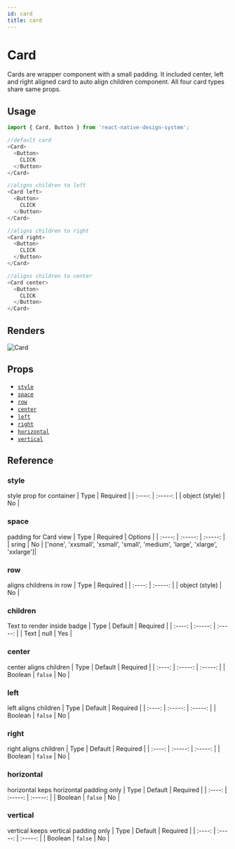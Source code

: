 ```yaml
---
id: card
title: card
---
```

# Card
Cards are wrapper component with a small padding. It included center, left and right aligned card to auto align children component. All four card types share same props.

## Usage

```javascript
import { Card, Button } from 'react-native-design-system';

//default card
<Card>
  <Button>
    CLICK
  </Button>
</Card>

//aligns children to left
<Card left>
  <Button>
    CLICK
  </Button>
</Card>

//aligns children to right
<Card right>
  <Button>
    CLICK
  </Button>
</Card>

//aligns children to center
<Card center>
  <Button>
    CLICK
  </Button>
</Card>

```

## Renders
![Card]()

## Props

- [`style`](#style)
- [`space`](#space)
- [`row`](#row)
- [`center`](#center)
- [`left`](#left)
- [`right`](#right)
- [`horizontal`](#horizontal)
- [`vertical`](#vertical)

## Reference

### style
style prop for container
|  Type  | Required |
| :----: | :-----: |
| object (style) |  No |

### space
padding for Card view
|  Type  | Required | Options |
| :----: | :-----: | :-----: |
| sring |  No | ['none', 'xxsmall', 'xsmall', 'small', 'medium', 'large', 'xlarge', 'xxlarge']|

### row
aligns childrens in row
|  Type  | Required |
| :----: | :-----: |
| object (style) |  No |

### children
Text to render inside badge
|  Type  | Default | Required |
| :----: | :-----: | :-----: |
| Text | null | Yes |

### center
center aligns children
|  Type  | Default | Required |
| :----: | :-----: | :-----: |
| Boolean | `false` | No |

### left
left aligns children
|  Type  | Default | Required |
| :----: | :-----: | :-----: |
| Boolean | `false` | No |

### right
right aligns children
|  Type  | Default | Required |
| :----: | :-----: | :-----: |
| Boolean | `false` | No |

### horizontal
horizontal keps horizontal padding only
|  Type  | Default | Required |
| :----: | :-----: | :-----: |
| Boolean | `false` | No |

### vertical
vertical keeps vertical padding only
|  Type  | Default | Required |
| :----: | :-----: | :-----: |
| Boolean | `false` | No |


